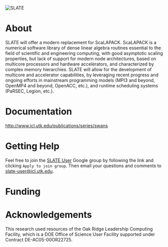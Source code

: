 ![SLATE](http://icl.bitbucket.io/slate/artwork/slate.png)

About
=====

SLATE will offer a modern replacement for ScaLAPACK. ScaLAPACK is a numerical software library of dense linear algebra routines essential to the field of scientific and engineering computing, with good asymptotic scaling properties, but lack of support for modern node architectures, based on multicore processors and hardware accelerators, and characterized by complex memory hierarchies. SLATE will allow for the development of multicore and accelerator capabilities, by leveraging recent progress and ongoing efforts in mainstream programming models (MPI3 and beyond, OpenMP4 and beyond, OpenACC, etc.), and runtime scheduling systems (PaRSEC, Legion, etc.).

Documentation
=============


http://www.icl.utk.edu/publications/series/swans

Getting Help
============

Feel free to join the [SLATE User](https://groups.google.com/a/icl.utk.edu/forum/#!forum/slate-user) Google group by following the link and clicking
`Apply to join group`. Then email your questions and comments to slate-user@icl.utk.edu.

Funding
=======

Acknowledgements
================

This research used resources of the Oak Ridge Leadership Computing Facility, which is a DOE Office of Science User Facility supported under Contract DE-AC05-00OR22725.

